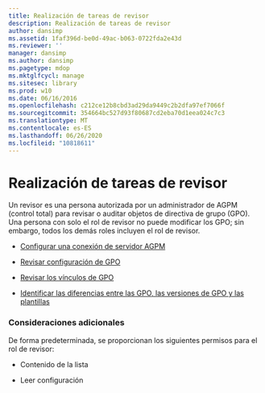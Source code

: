 ```yaml
---
title: Realización de tareas de revisor
description: Realización de tareas de revisor
author: dansimp
ms.assetid: 1faf396d-be0d-49ac-b063-0722fda2e43d
ms.reviewer: ''
manager: dansimp
ms.author: dansimp
ms.pagetype: mdop
ms.mktglfcycl: manage
ms.sitesec: library
ms.prod: w10
ms.date: 06/16/2016
ms.openlocfilehash: c212ce12b8cbd3ad29da9449c2b2dfa97ef7066f
ms.sourcegitcommit: 354664bc527d93f80687cd2eba70d1eea024c7c3
ms.translationtype: MT
ms.contentlocale: es-ES
ms.lasthandoff: 06/26/2020
ms.locfileid: "10818611"
---
```

# Realización de tareas de revisor


Un revisor es una persona autorizada por un administrador de AGPM (control total) para revisar o auditar objetos de directiva de grupo (GPO). Una persona con solo el rol de revisor no puede modificar los GPO; sin embargo, todos los demás roles incluyen el rol de revisor.

-   [Configurar una conexión de servidor AGPM](configure-an-agpm-server-connection-reviewer-agpm30ops.md)

-   [Revisar configuración de GPO](review-gpo-settings-agpm30ops.md)

-   [Revisar los vínculos de GPO](review-gpo-links-agpm30ops.md)

-   [Identificar las diferencias entre las GPO, las versiones de GPO y las plantillas](identify-differences-between-gpos-gpo-versions-or-templates-agpm30ops.md)

### Consideraciones adicionales

De forma predeterminada, se proporcionan los siguientes permisos para el rol de revisor:

-   Contenido de la lista

-   Leer configuración

 

 





